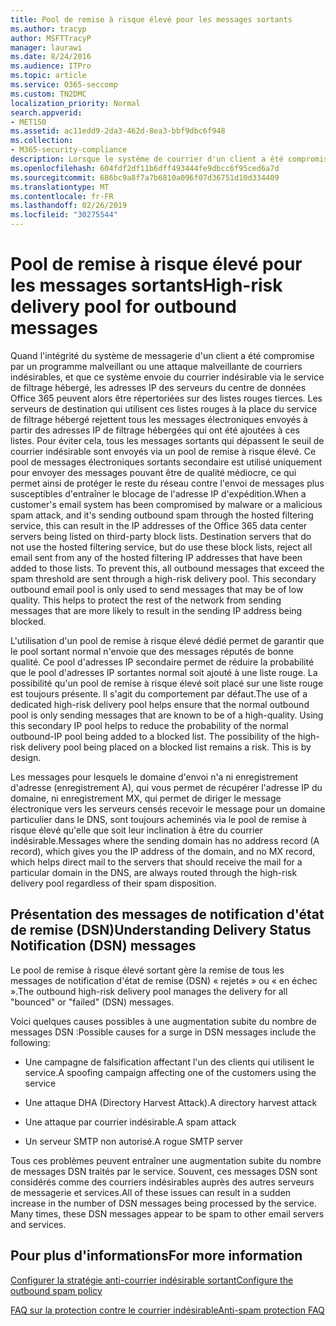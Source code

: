 ```yaml
---
title: Pool de remise à risque élevé pour les messages sortants
ms.author: tracyp
author: MSFTTracyP
manager: laurawi
ms.date: 8/24/2016
ms.audience: ITPro
ms.topic: article
ms.service: O365-seccomp
ms.custom: TN2DMC
localization_priority: Normal
search.appverid:
- MET150
ms.assetid: ac11edd9-2da3-462d-8ea3-bbf9dbc6f948
ms.collection:
- M365-security-compliance
description: Lorsque le système de courrier d'un client a été compromis par un programme malveillant ou une attaque de courrier indésirable malveillant, et qu'il envoie du courrier indésirable sortant via le service de filtrage hébergé, les adresses IP des serveurs du centre de données Office 365 sont peut-être référencées dans un bloc tiers. établit.
ms.openlocfilehash: 604fdf2df11b6dff493444fe9dbcc6f95ced6a7d
ms.sourcegitcommit: 686bc9a8f7a7b6810a096f07d36751d10d334409
ms.translationtype: MT
ms.contentlocale: fr-FR
ms.lasthandoff: 02/26/2019
ms.locfileid: "30275544"
---
```

# <a name="high-risk-delivery-pool-for-outbound-messages"></a><span data-ttu-id="3ff2f-103">Pool de remise à risque élevé pour les messages sortants</span><span class="sxs-lookup"><span data-stu-id="3ff2f-103">High-risk delivery pool for outbound messages</span></span>

<span data-ttu-id="3ff2f-p101">Quand l'intégrité du système de messagerie d'un client a été compromise par un programme malveillant ou une attaque malveillante de courriers indésirables, et que ce système envoie du courrier indésirable via le service de filtrage hébergé, les adresses IP des serveurs du centre de données Office 365 peuvent alors être répertoriées sur des listes rouges tierces. Les serveurs de destination qui utilisent ces listes rouges à la place du service de filtrage hébergé rejettent tous les messages électroniques envoyés à partir des adresses IP de filtrage hébergées qui ont été ajoutées à ces listes. Pour éviter cela, tous les messages sortants qui dépassent le seuil de courrier indésirable sont envoyés via un pool de remise à risque élevé. Ce pool de messages électroniques sortants secondaire est utilisé uniquement pour envoyer des messages pouvant être de qualité médiocre, ce qui permet ainsi de protéger le reste du réseau contre l'envoi de messages plus susceptibles d'entraîner le blocage de l'adresse IP d'expédition.</span><span class="sxs-lookup"><span data-stu-id="3ff2f-p101">When a customer's email system has been compromised by malware or a malicious spam attack, and it's sending outbound spam through the hosted filtering service, this can result in the IP addresses of the Office 365 data center servers being listed on third-party block lists. Destination servers that do not use the hosted filtering service, but do use these block lists, reject all email sent from any of the hosted filtering IP addresses that have been added to those lists. To prevent this, all outbound messages that exceed the spam threshold are sent through a high-risk delivery pool. This secondary outbound email pool is only used to send messages that may be of low quality. This helps to protect the rest of the network from sending messages that are more likely to result in the sending IP address being blocked.</span></span>
  
<span data-ttu-id="3ff2f-p102">L'utilisation d'un pool de remise à risque élevé dédié permet de garantir que le pool sortant normal n'envoie que des messages réputés de bonne qualité. Ce pool d'adresses IP secondaire permet de réduire la probabilité que le pool d'adresses IP sortantes normal soit ajouté à une liste rouge. La possibilité qu'un pool de remise à risque élevé soit placé sur une liste rouge est toujours présente. Il s'agit du comportement par défaut.</span><span class="sxs-lookup"><span data-stu-id="3ff2f-p102">The use of a dedicated high-risk delivery pool helps ensure that the normal outbound pool is only sending messages that are known to be of a high-quality. Using this secondary IP pool helps to reduce the probability of the normal outbound-IP pool being added to a blocked list. The possibility of the high-risk delivery pool being placed on a blocked list remains a risk. This is by design.</span></span>
  
<span data-ttu-id="3ff2f-113">Les messages pour lesquels le domaine d'envoi n'a ni enregistrement d'adresse (enregistrement A), qui vous permet de récupérer l'adresse IP du domaine, ni enregistrement MX, qui permet de diriger le message électronique vers les serveurs censés recevoir le message pour un domaine particulier dans le DNS, sont toujours acheminés via le pool de remise à risque élevé qu'elle que soit leur inclination à être du courrier indésirable.</span><span class="sxs-lookup"><span data-stu-id="3ff2f-113">Messages where the sending domain has no address record (A record), which gives you the IP address of the domain, and no MX record, which helps direct mail to the servers that should receive the mail for a particular domain in the DNS, are always routed through the high-risk delivery pool regardless of their spam disposition.</span></span>
  
## <a name="understanding-delivery-status-notification-dsn-messages"></a><span data-ttu-id="3ff2f-114">Présentation des messages de notification d'état de remise (DSN)</span><span class="sxs-lookup"><span data-stu-id="3ff2f-114">Understanding Delivery Status Notification (DSN) messages</span></span>

<span data-ttu-id="3ff2f-115">Le pool de remise à risque élevé sortant gère la remise de tous les messages de notification d'état de remise (DSN) « rejetés » ou « en échec ».</span><span class="sxs-lookup"><span data-stu-id="3ff2f-115">The outbound high-risk delivery pool manages the delivery for all "bounced" or "failed" (DSN) messages.</span></span>
  
<span data-ttu-id="3ff2f-116">Voici quelques causes possibles à une augmentation subite du nombre de messages DSN :</span><span class="sxs-lookup"><span data-stu-id="3ff2f-116">Possible causes for a surge in DSN messages include the following:</span></span>
  
- <span data-ttu-id="3ff2f-117">Une campagne de falsification affectant l'un des clients qui utilisent le service.</span><span class="sxs-lookup"><span data-stu-id="3ff2f-117">A spoofing campaign affecting one of the customers using the service</span></span>
    
- <span data-ttu-id="3ff2f-118">Une attaque DHA (Directory Harvest Attack).</span><span class="sxs-lookup"><span data-stu-id="3ff2f-118">A directory harvest attack</span></span>
    
- <span data-ttu-id="3ff2f-119">Une attaque par courrier indésirable.</span><span class="sxs-lookup"><span data-stu-id="3ff2f-119">A spam attack</span></span>
    
- <span data-ttu-id="3ff2f-120">Un serveur SMTP non autorisé.</span><span class="sxs-lookup"><span data-stu-id="3ff2f-120">A rogue SMTP server</span></span>
    
<span data-ttu-id="3ff2f-p103">Tous ces problèmes peuvent entraîner une augmentation subite du nombre de messages DSN traités par le service. Souvent, ces messages DSN sont considérés comme des courriers indésirables auprès des autres serveurs de messagerie et services.</span><span class="sxs-lookup"><span data-stu-id="3ff2f-p103">All of these issues can result in a sudden increase in the number of DSN messages being processed by the service. Many times, these DSN messages appear to be spam to other email servers and services.</span></span>
  
## <a name="for-more-information"></a><span data-ttu-id="3ff2f-123">Pour plus d'informations</span><span class="sxs-lookup"><span data-stu-id="3ff2f-123">For more information</span></span>

[<span data-ttu-id="3ff2f-124">Configurer la stratégie anti-courrier indésirable sortant</span><span class="sxs-lookup"><span data-stu-id="3ff2f-124">Configure the outbound spam policy</span></span>](configure-the-outbound-spam-policy.md)
  
[<span data-ttu-id="3ff2f-125">FAQ sur la protection contre le courrier indésirable</span><span class="sxs-lookup"><span data-stu-id="3ff2f-125">Anti-spam protection FAQ</span></span>](anti-spam-protection-faq.md)
  

